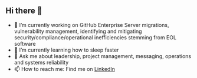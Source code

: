 ## Hi there 👋
- 🔭 I’m currently working on GitHub Enterprise Server migrations, vulnerability management, identifying and mitigating security/compliance/operational inefficiencies stemming from EOL software
- 🌱 I’m currently learning how to sleep faster
- 💬 Ask me about leadership, project management, messaging, operations and systems reliability
- 📫 How to reach me: Find me on <a href="https://in.meys.tel/">LinkedIn</a>

<!--
**meystel/meystel** is a ✨ _special_ ✨ repository because its `README.md` (this file) appears on your GitHub profile.

Here are some ideas to get you started:

- 🔭 I’m currently working on ...
- 🌱 I’m currently learning ...
- 👯 I’m looking to collaborate on ...
- 🤔 I’m looking for help with ...
- 💬 Ask me about ...
- 📫 How to reach me: ...
- 😄 Pronouns: ...
- ⚡ Fun fact: ...
-->
